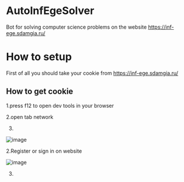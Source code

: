 # AutoInfEgeSolver
Bot for solving computer science problems on the website https://inf-ege.sdamgia.ru/

# How to setup
First of all you should take your cookie from https://inf-ege.sdamgia.ru/
## How to get cookie
1.press f12 to open dev tools in your browser

2.open tab network

3.

![image](https://github.com/BonePolk/AutoInfEgeSolver/assets/87945722/40ec2f01-a8cb-48a1-baf8-3cefd4a73f08)


2.Register or sign in on website

![image](https://github.com/BonePolk/AutoInfEgeSolver/assets/87945722/ea4e8660-b16b-4a6e-babd-97a05bd223ff)




3.
